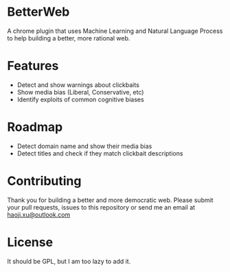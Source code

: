# BetterWeb
A chrome plugin that uses Machine Learning and Natural Language Process to help building a better, more rational web.

# Features
- Detect and show warnings about clickbaits
- Show media bias (Liberal, Conservative, etc)
- Identify exploits of common cognitive biases

# Roadmap
- Detect domain name and show their media bias
- Detect titles and check if they match clickbait descriptions

# Contributing
Thank you for building a better and more democratic web. Please submit your pull requests, issues to this repository or send me an email at haoji.xu@outlook.com

# License
It should be GPL, but I am too lazy to add it.
